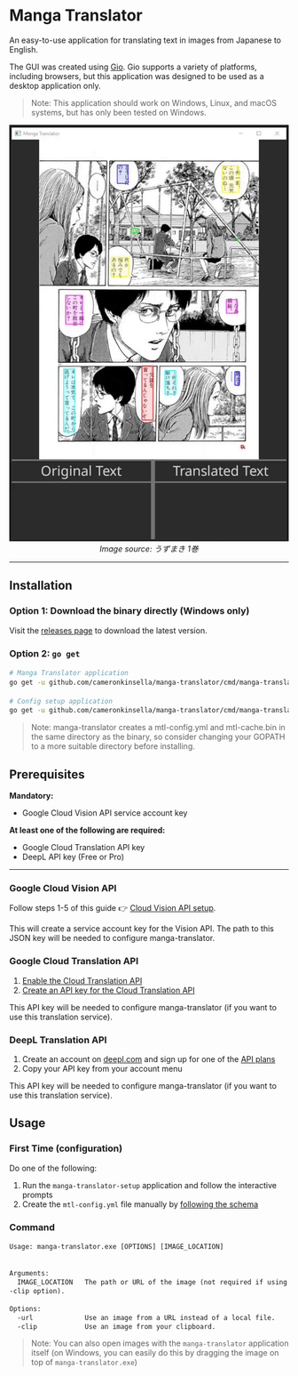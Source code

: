 # Manga Translator

An easy-to-use application for translating text in images from Japanese to English.

The GUI was created using [Gio](https://gioui.org/). Gio supports a variety of platforms, including browsers, but this
application was designed to be used as a desktop application only.

> Note: This application should work on Windows, Linux, and macOS systems, but has only been tested on Windows.

<p align="center">
   <img src="https://github.com/cameronkinsella/manga-translator/blob/master/images/example-translation.gif?raw=true"  alt="Example Translation"/>
   <br/>
   <cite>Image source: うずまき 1巻</cite>
</p>

---

## Installation

### Option 1: Download the binary directly (Windows only)

Visit the [releases page](https://github.com/cameronkinsella/manga-translator/releases/latest/)
to download the latest version.

### Option 2: `go get`

```sh
# Manga Translator application
go get -u github.com/cameronkinsella/manga-translator/cmd/manga-translator

# Config setup application
go get -u github.com/cameronkinsella/manga-translator/cmd/manga-translator-setup
```

> Note: manga-translator creates a mtl-config.yml and mtl-cache.bin in the same directory as the binary,
> so consider changing your GOPATH to a more suitable directory before installing.

## Prerequisites

**Mandatory:**

- Google Cloud Vision API service account key

**At least one of the following are required:**

- Google Cloud Translation API key
- DeepL API key (Free or Pro)

---

### Google Cloud Vision API

Follow steps 1-5 of this guide :point_right:
[Cloud Vision API setup](https://cloud.google.com/vision/docs/before-you-begin).

This will create a service account key for the Vision API. The path to this JSON key will be needed to configure
manga-translator.

### Google Cloud Translation API

1. [Enable the Cloud Translation API](https://cloud.google.com/translate/docs/setup#api)
2. [Create an API key for the Cloud Translation API](https://cloud.google.com/docs/authentication/api-keys?hl=en#creating_an_api_key)

This API key will be needed to configure manga-translator (if you want to use this translation service).

### DeepL Translation API

1. Create an account on [deepl.com](https://deepl.com) and sign up for one of the
   [API plans](https://www.deepl.com/pro#developer)
2. Copy your API key from your account menu

This API key will be needed to configure manga-translator (if you want to use this translation service).

## Usage

### First Time (configuration)

Do one of the following:

1. Run the `manga-translator-setup` application and follow the interactive prompts
2. Create the `mtl-config.yml` file manually
   by [following the schema](./pkg/config/mtl-config.schema.yml)

### Command

```
Usage: manga-translator.exe [OPTIONS] [IMAGE_LOCATION]


Arguments:
  IMAGE_LOCATION   The path or URL of the image (not required if using -clip option).

Options:
  -url             Use an image from a URL instead of a local file.
  -clip            Use an image from your clipboard.
```

> Note: You can also open images with the `manga-translator` application itself
(on Windows, you can easily do this by dragging the image on top of `manga-translator.exe`)

